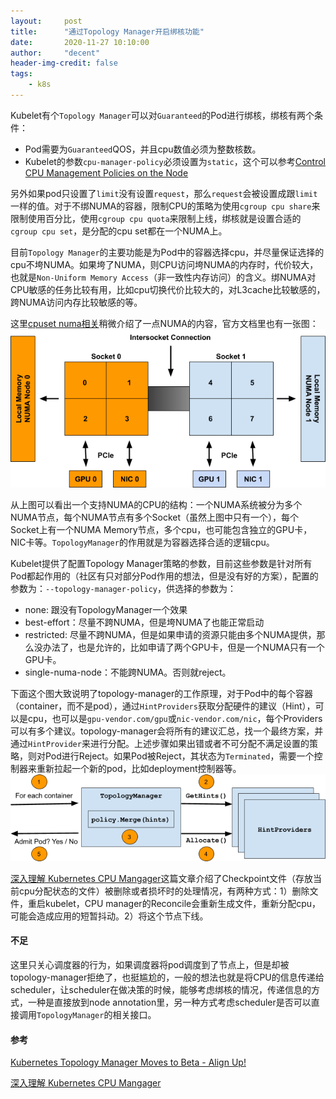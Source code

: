 ```yaml
---
layout:     post
title:      "通过Topology Manager开启绑核功能"
date:       2020-11-27 10:10:00
author:     "decent"
header-img-credit: false
tags:
    - k8s
---
```


Kubelet有个`Topology Manager`可以对`Guaranteed`的Pod进行绑核，绑核有两个条件：
* Pod需要为`Guaranteed`QOS，并且cpu数值必须为整数核数。
* Kubelet的参数`cpu-manager-policy`必须设置为`static`，这个可以参考[Control CPU Management Policies on the Node](https://kubernetes.io/docs/tasks/administer-cluster/cpu-management-policies/#configuration)

另外如果pod只设置了`limit`没有设置`request`，那么`request`会被设置成跟`limit`一样的值。对于不绑NUMA的容器，限制CPU的策略为使用`cgroup cpu share`来限制使用百分比，使用`cgroup cpu quota`来限制上线，绑核就是设置合适的`cgroup cpu set`，是分配的cpu set都在一个NUMA上。

目前`Topology Manager`的主要功能是为Pod中的容器选择cpu，并尽量保证选择的cpu不垮NUMA。如果垮了NUMA，则CPU访问垮NUMA的内存时，代价较大，也就是`Non-Uniform Memory Access`（非一致性内存访问）的含义。绑NUMA对CPU敏感的任务比较有用，比如cpu切换代价比较大的，对L3cache比较敏感的，跨NUMA访问内存比较敏感的等。

这里[cpuset numa相关](https://loverhythm1990.github.io/2020/11/27/numa/)稍微介绍了一点NUMA的内容，官方文档里也有一张图：
![java-javascript](/img/in-post/topology-manager/numa-system.png)

从上图可以看出一个支持NUMA的CPU的结构：一个NUMA系统被分为多个NUMA节点，每个NUMA节点有多个Socket（虽然上图中只有一个），每个Socket上有一个NUMA Memory节点，多个cpu，也可能包含独立的GPU卡，NIC卡等。`TopologyManager`的作用就是为容器选择合适的逻辑cpu。

Kubelet提供了配置Topology Manager策略的参数，目前这些参数是针对所有Pod都起作用的（社区有只对部分Pod作用的想法，但是没有好的方案），配置的参数为：`--topology-manager-policy`，供选择的参数为：
* none: 跟没有TopologyManager一个效果
* best-effort：尽量不跨NUMA，但是垮NUMA了也能正常启动
* restricted: 尽量不跨NUMA，但是如果申请的资源只能由多个NUMA提供，那么没办法了，也是允许的，比如申请了两个GPU卡，但是一个NUMA只有一个GPU卡。
* single-numa-node：不能跨NUMA。否则就reject。

下面这个图大致说明了topology-manager的工作原理，对于Pod中的每个容器（container，而不是pod），通过`HintProviders`获取分配硬件的建议（Hint），可以是cpu，也可以是`gpu-vendor.com/gpu`或`nic-vendor.com/nic`，每个Providers可以有多个建议。topology-manager会将所有的建议汇总，找一个最终方案，并通过`HintProvider`来进行分配。上述步骤如果出错或者不可分配不满足设置的策略，则对Pod进行Reject。如果Pod被Reject，其状态为`Terminated`，需要一个控制器来重新拉起一个新的pod，比如deployment控制器等。
![java-javascript](/img/in-post/topology-manager/numa-steps-during-loop.png)

[深入理解 Kubernetes CPU Mangager](https://cloud.tencent.com/developer/article/1402119)这篇文章介绍了Checkpoint文件（存放当前cpu分配状态的文件）被删除或者损坏时的处理情况，有两种方式：1）删除文件，重启kubelet，CPU manager的Reconcile会重新生成文件，重新分配cpu，可能会造成应用的短暂抖动。2）将这个节点下线。

#### 不足
这里只关心调度器的行为，如果调度器将pod调度到了节点上，但是却被topology-manager拒绝了，也挺尴尬的，一般的想法也就是将CPU的信息传递给scheduler，让scheduler在做决策的时候，能够考虑绑核的情况，传递信息的方式，一种是直接放到node annotation里，另一种方式考虑scheduler是否可以直接调用`TopologyManager`的相关接口。

#### 参考

[Kubernetes Topology Manager Moves to Beta - Align Up!](https://kubernetes.io/blog/2020/04/01/kubernetes-1-18-feature-topoloy-manager-beta/)

[深入理解 Kubernetes CPU Mangager](https://cloud.tencent.com/developer/article/1402119)
